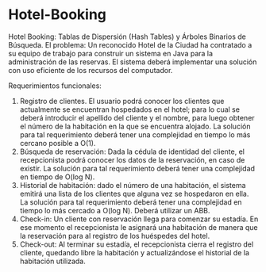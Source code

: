 # Hotel-Booking
Hotel Booking: Tablas de Dispersión (Hash Tables) y Árboles Binarios de Búsqueda.
El problema:
Un reconocido Hotel de la Ciudad ha contratado a su equipo de trabajo para construir un sistema en Java para la administración de las reservas.  El sistema deberá implementar una solución con uso eficiente de los recursos del computador.  


Requerimientos funcionales:
1. Registro de clientes. El usuario podrá conocer los clientes que actualmente se encuentran hospedados en el hotel; para lo cual se deberá introducir el apellido del cliente y el nombre, para luego obtener el número de la habitación en la que se encuentra alojado. La solución para tal requerimiento deberá tener una complejidad en tiempo lo más cercano posible a O(1). 
2. Búsqueda de reservación: Dada la cédula de identidad del cliente, el recepcionista podrá conocer los datos de la reservación, en caso de existir.  La solución para tal requerimiento deberá tener una complejidad en tiempo de O(log N).
3. Historial de habitación: dado el número de una habitación, el sistema emitirá una lista de los clientes que alguna vez se hospedaron en ella.  La solución para tal requerimiento deberá tener una complejidad en tiempo lo más cercado a O(log N). Deberá utilizar un ABB.
4. Check-in: Un cliente con reservación llega para comenzar su estadía. En ese momento el recepcionista le asignará una habitación de manera que la reservación para al registro de los huéspedes del hotel. 
5. Check-out: Al terminar su estadía, el recepcionista cierra el registro del cliente, quedando libre la habitación y actualizándose el historial de la habitación utilizada. 
